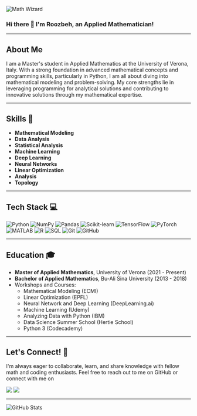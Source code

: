 ![Math Wizard](https://media.giphy.com/media/3o7btPCcdNniyf0ArS/giphy.gif)

### Hi there 👋 I'm Roozbeh, an Applied Mathematician!

---

## About Me

I am a Master's student in Applied Mathematics at the University of Verona, Italy. With a strong foundation in advanced mathematical concepts and programming skills, particularly in Python, I am all about diving into mathematical modeling and problem-solving. My core strengths lie in leveraging programming for analytical solutions and contributing to innovative solutions through my mathematical expertise.

---

## Skills 🧠

- **Mathematical Modeling**
- **Data Analysis**
- **Statistical Analysis**
- **Machine Learning**
- **Deep Learning**
- **Neural Networks**
- **Linear Optimization**
- **Analysis**
- **Topology**

---

## Tech Stack 💻

![Python](https://img.shields.io/badge/Python-3776AB?style=for-the-badge&logo=python&logoColor=white)
![NumPy](https://img.shields.io/badge/NumPy-013243?style=for-the-badge&logo=numpy&logoColor=white)
![Pandas](https://img.shields.io/badge/Pandas-150458?style=for-the-badge&logo=pandas&logoColor=white)
![Scikit-learn](https://img.shields.io/badge/Scikit--learn-F7931E?style=for-the-badge&logo=scikit-learn&logoColor=white)
![TensorFlow](https://img.shields.io/badge/TensorFlow-FF6F00?style=for-the-badge&logo=tensorflow&logoColor=white)
![PyTorch](https://img.shields.io/badge/PyTorch-EE4C2C?style=for-the-badge&logo=pytorch&logoColor=white)
![MATLAB](https://img.shields.io/badge/MATLAB-0076A8?style=for-the-badge&logo=mathworks&logoColor=white)
![R](https://img.shields.io/badge/R-276DC3?style=for-the-badge&logo=r&logoColor=white)
![SQL](https://img.shields.io/badge/SQL-003B57?style=for-the-badge&logo=sql&logoColor=white)
![Git](https://img.shields.io/badge/Git-F05032?style=for-the-badge&logo=git&logoColor=white)
![GitHub](https://img.shields.io/badge/GitHub-181717?style=for-the-badge&logo=github&logoColor=white)

---

## Education 🎓

- **Master of Applied Mathematics**, University of Verona (2021 - Present)
- **Bachelor of Applied Mathematics**, Bu-Ali Sina University (2013 - 2018)
- Workshops and Courses:
  - Mathematical Modeling (ECMI)
  - Linear Optimization (EPFL)
  - Neural Network and Deep Learning (DeepLearning.ai)
  - Machine Learning (Udemy)
  - Analyzing Data with Python (IBM)
  - Data Science Summer School (Hertie School)
  - Python 3 (Codecademy)

---

## Let's Connect! 🤝

I'm always eager to collaborate, learn, and share knowledge with fellow math and coding enthusiasts. Feel free to reach out to me on GitHub or connect with me on

<a href="https://www.codecademy.com/profiles/RoozbehJR" target="_blank"><img src="https://img.shields.io/badge/Codecademy-1F4056.svg?style=for-the-badge&logo=Codecademy&logoColor=white"/></a>
<a href="https://www.linkedin.com/in/roozbeh-jozeranjbar-604278110/" target="_blank"><img src="https://img.shields.io/badge/linkedin-0077B5.svg?style=for-the-badge&logo=linkedin&logoColor=white"/></a>

---

![GitHub Stats](https://github-readme-stats.vercel.app/api?username=your-github-username&show_icons=true&theme=radical)
